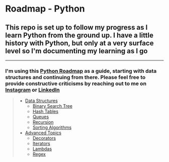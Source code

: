 # Roadmap - Python

## This repo is set up to follow my progress as I learn Python from the ground up. I have a little history with Python, but only at a very surface level so I'm documenting my learning as I go

---

### I'm using this [Python Roadmap](roadmap.sh/python) as a guide, starting with data structures and continuing from there. Please feel free to provide **constructive** criticisms by reaching out to me on [Instagram](https://www.instagram.com/will_spencer171) or [LinkedIn](https://www.linkedin.com/in/willspencer171)

> - [Data Structures](https://github.com/willspencer171/python_roadmap/tree/master/Data%20Structures)
>   - [Binary Search Tree](https://github.com/willspencer171/python_roadmap/tree/master/Data%20Structures/Binary%20Search%20Tree)
>   - [Hash Tables](https://github.com/willspencer171/python_roadmap/tree/master/Data%20Structures/Hash%20Tables)
>   - [Queues](https://github.com/willspencer171/python_roadmap/tree/master/Data%20Structures/Queues)
>   - [Recursion](https://github.com/willspencer171/python_roadmap/tree/master/Data%20Structures/Recursion/recursion.py)
>   - [Sorting Algorithms](https://github.com/willspencer171/python_roadmap/tree/master/Data%20Structures/Sorting%Algorithms)
> - [Advanced Topics](https://github.com/willspencer171/python_roadmap/tree/master/Advanced%20Topics)
>   - [Decorators](https://github.com/willspencer171/python_roadmap/tree/master/Advanced%20Topics/decorators.py)
>   - [Iterators](https://github.com/willspencer171/python_roadmap/tree/master/Advanced%20Topics/iterators.py)
>   - [Lambdas](https://github.com/willspencer171/python_roadmap/tree/master/Advanced%20Topics/lambdas.py)
>   - [Regex](https://github.com/willspencer171/python_roadmap/tree/master/Advanced%20Topics/regex.py)
